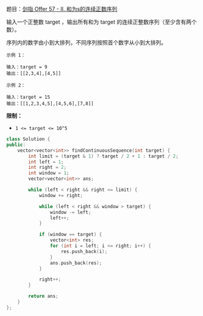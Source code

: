 题目：[剑指 Offer 57 - II. 和为s的连续正数序列](https://leetcode.cn/problems/he-wei-sde-lian-xu-zheng-shu-xu-lie-lcof/)

输入一个正整数 target ，输出所有和为 target 的连续正整数序列（至少含有两个数）。

序列内的数字由小到大排列，不同序列按照首个数字从小到大排列。

```
示例 1：

输入：target = 9
输出：[[2,3,4],[4,5]]

示例 2：

输入：target = 15
输出：[[1,2,3,4,5],[4,5,6],[7,8]]

```

**限制：**

- `1 <= target <= 10^5`

```cpp
class Solution {
public:
    vector<vector<int>> findContinuousSequence(int target) {
        int limit = (target & 1) ? target / 2 + 1 : target / 2;
        int left = 1;
        int right = 2;
        int window = 1;
        vector<vector<int>> ans;

        while (left < right && right <= limit) {
            window += right;

            while (left < right && window > target) {
                window -= left;
                left++;
            }

            if (window == target) {
                vector<int> res;
                for (int i = left; i <= right; i++) {
                    res.push_back(i);
                }
                ans.push_back(res);
            }

            right++;
        }

        return ans;
    }
};
```

